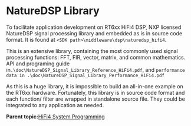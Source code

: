 # NatureDSP Library

To facilitate application development on RT6xx HiFi4 DSP, NXP licensed NatureDSP signal processing library and embedded as is in source code format. It is found at `<SDK path>\middleware\dsp\naturedsp_hifi4`.

This is an extensive library, containing the most commonly used signal processing functions: FFT, FIR, vector, matrix, and common mathematics. API and programing guide in`.\doc\NatureDSP_Signal_Library_Reference_HiFi4.pdf`, and `performance data in .\doc\NatureDSP_Signal_Library_Performance_HiFi4.pdf`

As this is a huge library, it is impossible to build an all-in-one example on the RT6xx hardware. Fortunately, this library is in source code format and each function/ filter are wrapped in standalone source file. They could be integrated to any application as needed.

**Parent topic:**[HiFi4 System Programming](../topics/hifi4_system_programming.md)

